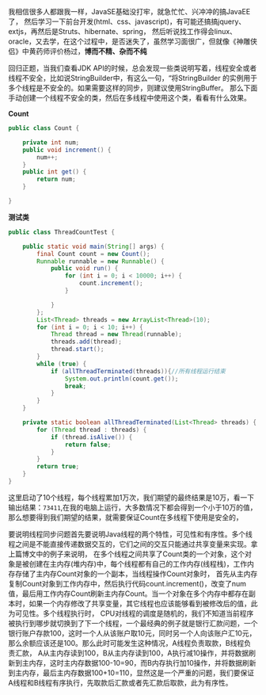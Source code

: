 我相信很多人都跟我一样，JavaSE基础没打牢，就急忙忙、兴冲冲的搞JavaEE了，
然后学习一下前台开发(html、css、javascript)，有可能还搞搞jquery、extjs，再然后是Struts、hibernate、spring，
然后听说找工作得会linux、oracle，又去学，在这个过程中，是否迷失了，虽然学习面很广，但就像《神雕侠侣》中黄药师评价杨过，**博而不精、杂而不纯**

回归正题，当我们查看JDK API的时候，总会发现一些类说明写着，线程安全或者线程不安全，比如说StringBuilder中，有这么一句，“将StringBuilder 的实例用于多个线程是不安全的。如果需要这样的同步，则建议使用StringBuffer。 
那么下面手动创建一个线程不安全的类，然后在多线程中使用这个类，看看有什么效果。

**Count**
```java
public class Count {

    private int num;
    public void increment() {
        num++;
    }
    public int get() {
        return num;
    }

}
```

**测试类**

```java
public class ThreadCountTest {

    public static void main(String[] args) {
        final Count count = new Count();
        Runnable runnable = new Runnable() {
            public void run() {
                for (int i = 0; i < 10000; i++) {
                    count.increment();
                }

            }
        };
        List<Thread> threads = new ArrayList<Thread>(10);
        for (int i = 0; i < 10; i++) {
            Thread thread = new Thread(runnable);
            threads.add(thread);
            thread.start();
        }
        while (true) {
            if (allThreadTerminated(threads)){//所有线程运行结束
                System.out.println(count.get());
                break;
            }
        }
    }

    private static boolean allThreadTerminated(List<Thread> threads) {
        for (Thread thread : threads) {
            if (thread.isAlive()) {
                return false;
            }
        }
        return true;
    }
}

```

这里启动了10个线程，每个线程累加1万次，我们期望的最终结果是10万，看一下输出结果：`73411`,在我的电脑上运行，大多数情况下都会得到一个小于10万的值，
那么想要得到我们期望的结果，就需要保证Count在多线程下使用是安全的，

要说明线程同步问题首先要说明Java线程的两个特性，可见性和有序性。多个线程之间是不能直接传递数据交互的，它们之间的交互只能通过共享变量来实现。拿上篇博文中的例子来说明，
在多个线程之间共享了Count类的一个对象，这个对象是被创建在主内存(堆内存)中，每个线程都有自己的工作内存(线程栈)，工作内存存储了主内存Count对象的一个副本，当线程操作Count对象时，
首先从主内存复制Count对象到工作内存中，然后执行代码count.increment()，改变了num值，最后用工作内存Count刷新主内存Count。当一个对象在多个内存中都存在副本时，如果一个内存修改了共享变量，其它线程也应该能够看到被修改后的值，此为可见性。多个线程执行时，
CPU对线程的调度是随机的，我们不知道当前程序被执行到哪步就切换到了下一个线程，一个最经典的例子就是银行汇款问题，一个银行账户存款100，这时一个人从该账户取10元，同时另一个人向该账户汇10元，那么余额应该还是100。那么此时可能发生这种情况，A线程负责取款，B线程负责汇款，
A从主内存读到100，B从主内存读到100，A执行减10操作，并将数据刷新到主内存，这时主内存数据100-10=90，而B内存执行加10操作，并将数据刷新到主内存，最后主内存数据100+10=110，显然这是一个严重的问题，我们要保证A线程和B线程有序执行，先取款后汇款或者先汇款后取款，此为有序性。

